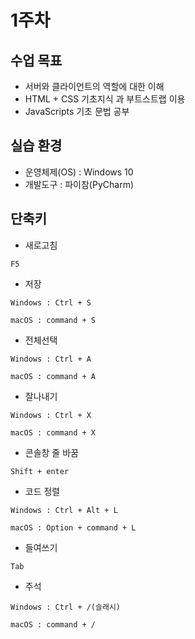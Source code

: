 # 1주차
## 수업 목표
- 서버와 클라이언트의 역할에 대한 이해
- HTML + CSS 기초지식 과 부트스트랩 이용
- JavaScripts 기초 문법 공부

## 실습 환경
- 운영체제(OS) : Windows 10
- 개발도구 : 파이참(PyCharm)

## 단축키
- 새로고침
```
F5
```
- 저장
```
Windows : Ctrl + S

macOS : command + S
```
- 전체선택
```
Windows : Ctrl + A

macOS : command + A
```
- 잘나내기
```
Windows : Ctrl + X

macOS : command + X
```
- 콘솔창 줄 바꿈
```
Shift + enter
```
- 코드 정렬
```
Windows : Ctrl + Alt + L

macOS : Option + command + L
```
- 들여쓰기
```
Tab
```
- 주석
```
Windows : Ctrl + /(슬래시)

macOS : command + /
```

